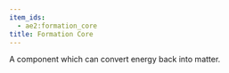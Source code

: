 ```yaml
---
item_ids:
  - ae2:formation_core
title: Formation Core
---
```


A component which can convert energy back into matter.

<RecipeFor id="formation_core" />
